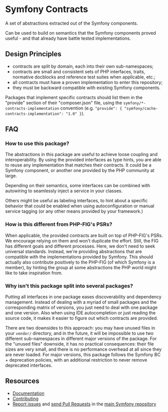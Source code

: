 Symfony Contracts
=================

A set of abstractions extracted out of the Symfony components.

Can be used to build on semantics that the Symfony components proved useful - and
that already have battle tested implementations.

Design Principles
-----------------

 * contracts are split by domain, each into their own sub-namespaces;
 * contracts are small and consistent sets of PHP interfaces, traits, normative
   docblocks and reference test suites when applicable, etc.;
 * all contracts must have a proven implementation to enter this repository;
 * they must be backward compatible with existing Symfony components.

Packages that implement specific contracts should list them in the "provide"
section of their "composer.json" file, using the `symfony/*-contracts-implementation`
convention (e.g. `"provide": { "symfony/cache-contracts-implementation": "1.0" }`).

FAQ
---

### How to use this package?

The abstractions in this package are useful to achieve loose coupling and
interoperability. By using the provided interfaces as type hints, you are able
to reuse any implementation that matches their contracts. It could be a Symfony
component, or another one provided by the PHP community at large.

Depending on their semantics, some interfaces can be combined with autowiring to
seamlessly inject a service in your classes.

Others might be useful as labeling interfaces, to hint about a specific behavior
that could be enabled when using autoconfiguration or manual service tagging (or
any other means provided by your framework.)

### How is this different from PHP-FIG's PSRs?

When applicable, the provided contracts are built on top of PHP-FIG's PSRs. We
encourage relying on them and won't duplicate the effort. Still, the FIG has
different goals and different processes. Here, we don't need to seek universal
standards. Instead, we're providing abstractions that are compatible with the
implementations provided by Symfony. This should actually also contribute
positively to the PHP-FIG (of which Symfony is a member), by hinting the group
at some abstractions the PHP world might like to take inspiration from.

### Why isn't this package split into several packages?

Putting all interfaces in one package eases discoverability and dependency
management. Instead of dealing with a myriad of small packages and the
corresponding matrix of versions, you just need to deal with one package and one
version. Also when using IDE autocompletion or just reading the source code, it
makes it easier to figure out which contracts are provided.

There are two downsides to this approach: you may have unused files in your
`vendor/` directory, and in the future, it will be impossible to use two
different sub-namespaces in different major versions of the package. For the
"unused files" downside, it has no practical consequences: their file sizes are
very small, and there is no performance overhead at all since they are never
loaded. For major versions, this package follows the Symfony BC + deprecation
policies, with an additional restriction to never remove deprecated interfaces.

Resources
---------

  * [Documentation](https://symfony.com/components/Contracts)
  * [Contributing](https://symfony.com/doc/current/contributing/index.html)
  * [Report issues](https://github.com/symfony/symfony/issues) and
    [send Pull Requests](https://github.com/symfony/symfony/pulls)
    in the [main Symfony repository](https://github.com/symfony/symfony)
